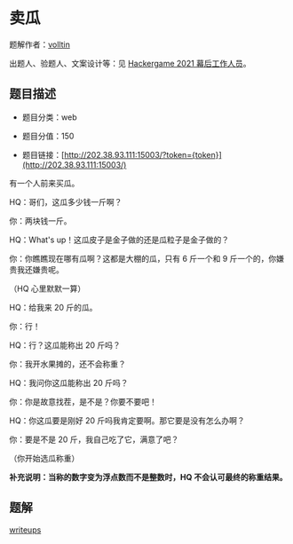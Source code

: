 # 卖瓜

题解作者：[volltin](https://github.com/volltin)

出题人、验题人、文案设计等：见 [Hackergame 2021 幕后工作人员](https://hack.lug.ustc.edu.cn/credits/)。

## 题目描述

- 题目分类：web

- 题目分值：150

- 题目链接：[http://202.38.93.111:15003/?token={token}](http://202.38.93.111:15003/)

有一个人前来买瓜。

HQ：哥们，这瓜多少钱一斤啊？

你：两块钱一斤。

HQ：What's up！这瓜皮子是金子做的还是瓜粒子是金子做的？

你：你瞧瞧现在哪有瓜啊？这都是大棚的瓜，只有 6 斤一个和 9 斤一个的，你嫌贵我还嫌贵呢。

（HQ 心里默默一算）

HQ：给我来 20 斤的瓜。

你：行！

HQ：行？这瓜能称出 20 斤吗？

你：我开水果摊的，还不会称重？

HQ：我问你这瓜能称出 20 斤吗？

你：你是故意找茬，是不是？你要不要吧！

HQ：你这瓜要是刚好 20 斤吗我肯定要啊。那它要是没有怎么办啊？

你：要是不是 20 斤，我自己吃了它，满意了吧？

（你开始选瓜称重）

**补充说明：当称的数字变为浮点数而不是整数时，HQ 不会认可最终的称重结果。**


## 题解

[writeups](writeups.md)
